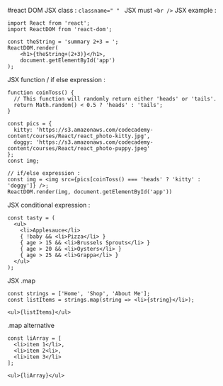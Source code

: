 #react DOM
JSX class : `classname=" " `
JSX must `<br />`
JSX example : 
```
import React from 'react';
import ReactDOM from 'react-dom';

const theString = 'summary 2+3 = ';
ReactDOM.render(
    <h1>{theString+(2+3)}</h1>,
    document.getElementById('app')
);
```
JSX function / if else expression :
```
function coinToss() {
  // This function will randomly return either 'heads' or 'tails'.
  return Math.random() < 0.5 ? 'heads' : 'tails';
}

const pics = {
  kitty: 'https://s3.amazonaws.com/codecademy-content/courses/React/react_photo-kitty.jpg',
  doggy: 'https://s3.amazonaws.com/codecademy-content/courses/React/react_photo-puppy.jpeg'
};
const img;

// if/else expression :
const img = <img src={pics[coinToss() === 'heads' ? 'kitty' : 'doggy']} />;
ReactDOM.render(img, document.getElementById('app'))
```
JSX conditional expression :
```
const tasty = (
  <ul>
    <li>Applesauce</li>
    { !baby && <li>Pizza</li> }
    { age > 15 && <li>Brussels Sprouts</li> }
    { age > 20 && <li>Oysters</li> }
    { age > 25 && <li>Grappa</li> }
  </ul>
);
```
JSX .map
```
const strings = ['Home', 'Shop', 'About Me'];
const listItems = strings.map(string => <li>{string}</li>);

<ul>{listItems}</ul>
```
.map alternative
```
const liArray = [
  <li>item 1</li>, 
  <li>item 2<li>, 
  <li>item 3</li>
];

<ul>{liArray}</ul>
```
